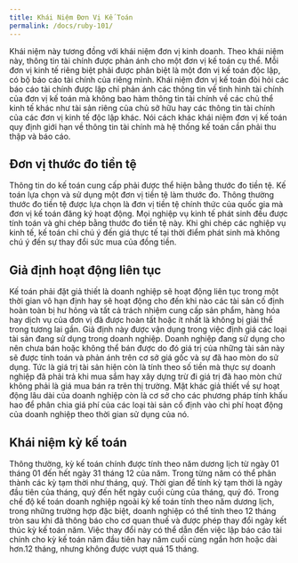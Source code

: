 ```yaml
---
title: Khái Niệm Đơn Vị Kế Toán
permalink: /docs/ruby-101/
---
```


Khái niệm này tương đồng với khái niệm đơn vị kinh doanh. Theo
khái niệm này, thông tin tài chính được phản ánh cho một đơn vị kế
toán cụ thể. Mỗi đơn vị kinh tế riêng biệt phải được phân biệt là một
đơn vị kế toán độc lập, có bộ báo cáo tài chính của riêng mình. Khái
niệm đơn vị kế toán đòi hỏi các báo cáo tài chính được lập chỉ phản
ánh các thông tin về tình hình tài chính của đơn vị kế toán mà không
bao hàm thông tin tài chính về các chủ thể kinh tế khác như tài sản
riêng của chủ sở hữu hay các thông tin tài chính của các đơn vị kinh tế
độc lập khác. Nói cách khác khái niệm đơn vị kế toán quy định giới
hạn về thông tin tài chính mà hệ thống kế toán cần phải thu thập và
báo cáo. 

##  Đơn vị thước đo tiền tệ
Thông tin do kế toán cung cấp phải được thể hiện bằng thước đo
tiền tệ. Kế toán lựa chọn và sử dụng một đơn vị tiền tệ làm thước đo.
Thông thường thước đo tiền tệ được lựa chọn là đơn vị tiền tệ chính
thức của quốc gia mà đơn vị kế toán đăng ký hoạt động. Mọi nghiệp
vụ kinh tế phát sinh đều được tính toán và ghi chép bằng thước đo tiền
tệ này. Khi ghi chép các nghiệp vụ kinh tế, kế toán chỉ chú ý đến giá
thực tế tại thời điểm phát sinh mà không chú ý đến sự thay đổi sức
mua của đồng tiền. 

##  Giả định hoạt động liên tục
Kế toán phải đặt giả thiết là doanh nghiệp sẽ hoạt động liên tục
trong một thời gian vô hạn định hay sẽ hoạt động cho đến khi nào các
tài sản cố định hoàn toàn bị hư hỏng và tất cả trách nhiệm cung cấp
sản phẩm, hàng hóa hay dịch vụ của đơn vị đã được hoàn tất hoặc ít
nhất là không bị giải thể trong tương lai gần.
Giả định này được vận dụng trong việc định giá các loại tài sản
đang sử dụng trong doanh nghiệp. Doanh nghiệp đang sử dụng cho
nên chưa bán hoặc không thể bán được do đó giá trị của những tài sản
này sẽ được tính toán và phản ánh trên cơ sở giá gốc và sự đã hao mòn
do sử dụng. Tức là giá trị tài sản hiện còn là tính theo số tiền mà thực
sự doanh nghiệp đã phải trả khi mua sắm hay xây dựng trừ đi giá trị đã
hao mòn chứ không phải là giá mua bán ra trên thị trường. Mặt khác
giả thiết về sự hoạt động lâu dài của doanh nghiệp còn là cơ sở cho
các phương pháp tính khấu hao để phân chia giá phí của các loại tài
sản cố định vào chi phí hoạt động của doanh nghiệp theo thời gian sử
dụng của nó. 

## Khái niệm kỳ kế toán
Thông thường, kỳ kế toán chính được tính theo năm dương lịch từ
ngày 01 tháng 01 đến hết ngày 31 tháng 12 của năm. Trong từng năm
có thể phân thành các kỳ tạm thời như tháng, quý. Thời gian để tính
kỳ tạm thời là ngày đầu tiên của tháng, quý đến hết ngày cuối cùng
của tháng, quý đó. Trong chế độ kế toán doanh nghiệp ngoài kỳ kế
toán tính theo năm dương lịch, trong những trường hợp đặc biệt,
doanh nghiệp có thể tính theo 12 tháng tròn sau khi đã thông báo cho
cơ quan thuế và được phép thay đổi ngày kết thúc kỳ kế toán năm.
Việc thay đổi này có thể dẫn đến việc lập báo cáo tài chính cho kỳ kế
toán năm đầu tiên hay năm cuối cùng ngắn hơn hoặc dài hơn.12 tháng,
nhưng không được vượt quá 15 tháng. 